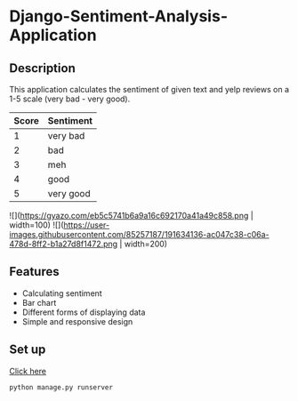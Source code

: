 # Django-Sentiment-Analysis-Application

## Description
This application calculates the sentiment of given text and yelp reviews on a 1-5 scale (very bad - very good).

|Score|Sentiment|
|-|-|
|1| very bad |  
| 2 | bad|
| 3 | meh| 
| 4 | good|
| 5 | very good|

![](https://gyazo.com/eb5c5741b6a9a16c692170a41a49c858.png | width=100)
![](https://user-images.githubusercontent.com/85257187/191634136-ac047c38-c06a-478d-8ff2-b1a27d8f1472.png | width=200)


## Features
- Calculating sentiment
- Bar chart
- Different forms of displaying data
- Simple and responsive design

## Set up

[Click here](https://www.codespeedy.com/clone-and-run-a-django-project-from-github/) 

```
python manage.py runserver
```
